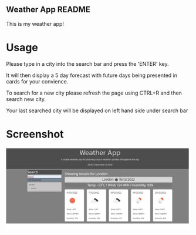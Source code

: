 ## Weather App README

This is my weather app!

# Usage

Please type in a city into the search bar and press the 'ENTER' key.

It will then display a 5 day forecast with future days being presented in cards for your convience.

To search for a new city please refresh the page using CTRL+R and then search new city.

Your last searched city will be displayed on left hand side under search bar

# Screenshot
![READMESCREENSHOT](/weatherapp.jpg)

